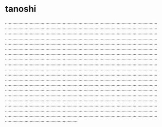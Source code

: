 # tanoshi
...............................................................................................................................................................................................................................................................................................................................................................................................................................................................................................................................................................................................................................................................................................................................................................................................................................................................................................................................................................................................................................................................................................................................................................................................................................................................................................................................................................................................................................................................................................................................................................................................................................................................................................................................................................................................................................................................................................................................................................................................................................................................................................................................................................................................................................................................................................................................................................................................................................................................................................................